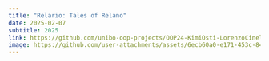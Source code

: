 ```yaml
---
title: "Relario: Tales of Relano"
date: 2025-02-07
subtitle: 2025
link: https://github.com/unibo-oop-projects/OOP24-KimiOsti-LorenzoCinelli-MihaiMazuru-SaraPanfini-relario/blob/master/relario-all.jar
image: https://github.com/user-attachments/assets/6ecb60a0-e171-453c-84c7-f5ef929be213
---
```

